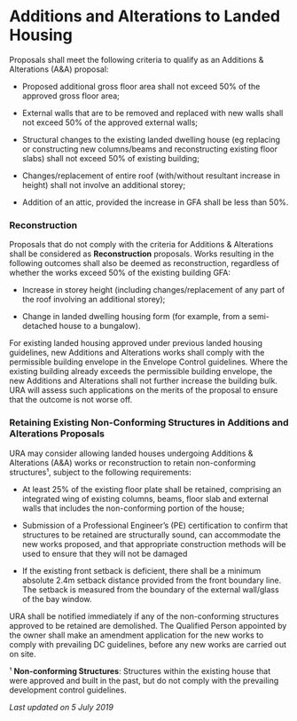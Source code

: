 # Additions and Alterations to Landed Housing

Proposals shall meet the following criteria to qualify as an Additions & Alterations (A&A) proposal:

- Proposed additional gross floor area shall not exceed 50% of the approved gross floor area;
- External walls that are to be removed and replaced with new walls shall not exceed 50% of the approved external walls;
- Structural changes to the existing landed dwelling house (eg replacing or constructing new columns/beams and reconstructing existing floor slabs) shall not exceed 50% of existing building;
- Changes/replacement of entire roof (with/without resultant increase in height) shall not involve an additional storey;
- Addition of an attic, provided the increase in GFA shall be less than 50%.

### **Reconstruction**

Proposals that do not comply with the criteria for Additions & Alterations shall be considered as **Reconstruction** proposals. Works resulting in the following outcomes shall also be deemed as reconstruction, regardless of whether the works exceed 50% of the existing building GFA:

- Increase in storey height (including changes/replacement of any part of the roof involving an additional storey);
- Change in landed dwelling housing form (for example, from a semi-detached house to a bungalow).

For existing landed housing approved under previous landed housing guidelines, new Additions and Alterations works shall comply with the permissible building envelope in the Envelope Control guidelines. Where the existing building already exceeds the permissible building envelope, the new Additions and Alterations shall not further increase the building bulk. URA will assess such applications on the merits of the proposal to ensure that the outcome is not worse off.

### Retaining Existing Non-Conforming Structures in Additions and Alterations Proposals

URA may consider allowing landed houses undergoing Additions & Alterations (A&A) works or reconstruction to retain non-conforming structures¹, subject to the following requirements:

- At least 25% of the existing floor plate shall be retained, comprising an integrated wing of existing columns, beams, floor slab and external walls that includes the non-conforming portion of the house;
- Submission of a Professional Engineer’s (PE) certification to confirm that structures to be retained are structurally sound, can accommodate the new works proposed, and that appropriate construction methods will be used to ensure that they will not be damaged
- If the existing front setback is deficient, there shall be a minimum absolute 2.4m setback distance provided from the front boundary line. The setback is measured from the boundary of the external wall/glass of the bay window.

URA shall be notified immediately if any of the non-conforming structures approved to be retained are demolished. The Qualified Person appointed by the owner shall make an amendment application for the new works to comply with prevailing DC guidelines, before any new works are carried out on site.

¹ **Non-conforming Structures**: Structures within the existing house that were approved and built in the past, but do not comply with the prevailing development control guidelines.

*Last updated on 5 July 2019*
